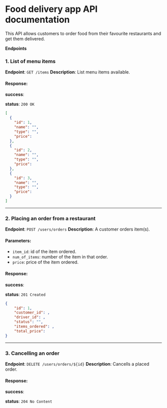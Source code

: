 # Food delivery app API documentation

This API allows customers to order food from their favourite restaurants
and get them delivered.

**Endpoints**

### 1. List of menu items

**Endpoint**: `GET /items`
**Description**: List menu items available.

#### Response:

**success**:

**status**: `200 OK`

```json
[
  {
    "id": 1,
    "name": "",
    "type": "",
    "price":
  },
  {
    "id": 2,
    "name": "",
    "type": "",
    "price":
  },
  {
    "id": 3,
    "name": "",
    "type": "",
    "price":
  }
]
```

---

### 2. Placing an order from a restaurant

**Endpoint**: `POST /users/orders`
**Description**: A customer orders item(s).

#### Parameters:

- `item_id`: id of the item ordered.
- `num_of_items`: number of the item in that order.
- `price`: price of the item ordered.

#### Response:

**success**:

**status**: `201 Created`

```json
{
    "id": 1,
    "customer_id": ,
    "driver_id": ,
    "status": "",
    "items_ordered": ,
    "total_price":
}
```

---

### 3. Cancelling an order

**Endpoint**: `DELETE /users/orders/${id}`
**Description**: Cancells a placed order.

#### Response:

**success**:

**status**: `204 No Content`
